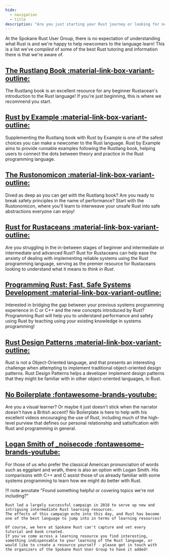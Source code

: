 ```yaml
---
hide:
  - navigation
  - title
description: "Are you just starting your Rust journey or looking for new material to consume? This is the place to find it!"
---
```


At the Spokane Rust User Group, there is no expectation of understanding what Rust is and we're happy to help newcomers to the language learn! This is a list we've _compiled_ of some of the best Rust tutoring and information there is that we're aware of.

## [The Rustlang Book :material-link-box-variant-outline:](https://doc.rust-lang.org/book/)

The Rustlang book is an excellent resource for any beginner Rustacean's introduction to the Rust language! If you're just beginning, this is where we recommend you start.

## [Rust by Example :material-link-box-variant-outline:](https://doc.rust-lang.org/rust-by-example/)

Supplementing the Rustlang book with Rust by Example is one of the safest choices you can make a newcomer to the Rust language. Rust by Example aims to provide runnable examples following the Rustlang book, helping users to connect the dots between theory and practice in the Rust programming language.

## [The Rustonomicon :material-link-box-variant-outline:](https://doc.rust-lang.org/nomicon/)

Dived as deep as you can get with the Rustlang book? Are you ready to break safety principles in the name of performance? Start with the Rustonomicon, where you'll learn to interweave your unsafe Rust into safe abstractions everyone can enjoy!

## [Rust for Rustaceans :material-link-box-variant-outline:](https://rust-for-rustaceans.com/)

Are you struggling in the in-between stages of beginner and intermediate or intermediate and advanced Rust? Rust for Rustaceans can help ease the anxiety of dealing with implementing reliable systems using the Rust programming language, serving as the premier resource for Rustaceans looking to understand what it means to _think in Rust_.

## [Programming Rust: Fast, Safe Systems Development :material-link-box-variant-outline:](https://www.oreilly.com/library/view/programming-rust-2nd/9781492052586/)

Interested in bridging the gap between your previous systems programming experience in C or C++ and the new concepts introduced by Rust? Programming Rust will help you to understand performance and safety using Rust by teaching using your existing knowledge in systems programming!

## [Rust Design Patterns :material-link-box-variant-outline:](https://rust-unofficial.github.io/patterns/)

Rust is not a Object-Oriented language, and that presents an interesting challenge when attempting to implement traditional object-oriented design patterns. Rust Design Patterns helps a developer implement design patterns that they might be familiar with in other object-oriented languages, in Rust. 

## [No Boilerplate :fontawesome-brands-youtube:](https://www.youtube.com/@NoBoilerplate)

Are you a visual learner? Or maybe it just doesn't stick when the narrator doesn't have a British accent? No Boilerplate is here to help with his excellent videos encouraging the use of Rust, including much of the high-level purview that defines our personal relationship and satisification with Rust and programming in general.

## [Logan Smith of _noisecode :fontawesome-brands-youtube:](https://www.youtube.com/@_noisecode)

For those of us who prefer the classical American pronunciation of words such as eggplant and wrath, there is also an option with Logan Smith. His comparisons with C++ and C assist those of us already familiar with some systems programming to learn how we might do better with Rust.



!!! note annotate "Found something helpful or covering topics we're not including?"

    Rust led a largely successful campaign in 2018 to serve up new and intriguing intermediate Rust learning resources.
    The effects of this campaign echo into this day, and Rust has become one of the best language to jump into in terms of learning resources!
    
    Of course, we here at Spokane Rust can't capture and vet every tutorial and book created.
    If you've come across a learning resource you find interesting, something indispensable to your learning of the Rust language, or would like to create a resource yourself - please get in touch with the organizers of the Spokane Rust User Group to have it added!

